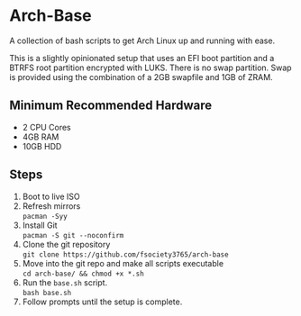 # Arch-Base
A collection of bash scripts to get Arch Linux up and running with ease.

This is a slightly opinionated setup that uses an EFI boot partition and a BTRFS root partition encrypted with LUKS. There is no swap partition. Swap is provided using the combination of a 2GB swapfile and 1GB of ZRAM. 

## Minimum Recommended Hardware  
- 2 CPU Cores
- 4GB RAM  
- 10GB HDD

## Steps
1. Boot to live ISO
2. Refresh mirrors  
```pacman -Syy```
4. Install Git   
```pacman -S git --noconfirm```  
5. Clone the git repository  
```git clone https://github.com/fsociety3765/arch-base```
6. Move into the git repo and make all scripts executable  
```cd arch-base/ && chmod +x *.sh```
7. Run the `base.sh` script.  
```bash base.sh```  
8. Follow prompts until the setup is complete.

